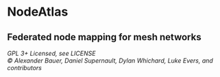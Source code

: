 # NodeAtlas
## Federated node mapping for mesh networks

*GPL 3+ Licensed, see LICENSE*  
*© Alexander Bauer, Daniel Supernault, Dylan Whichard, Luke Evers,
and contributors*
